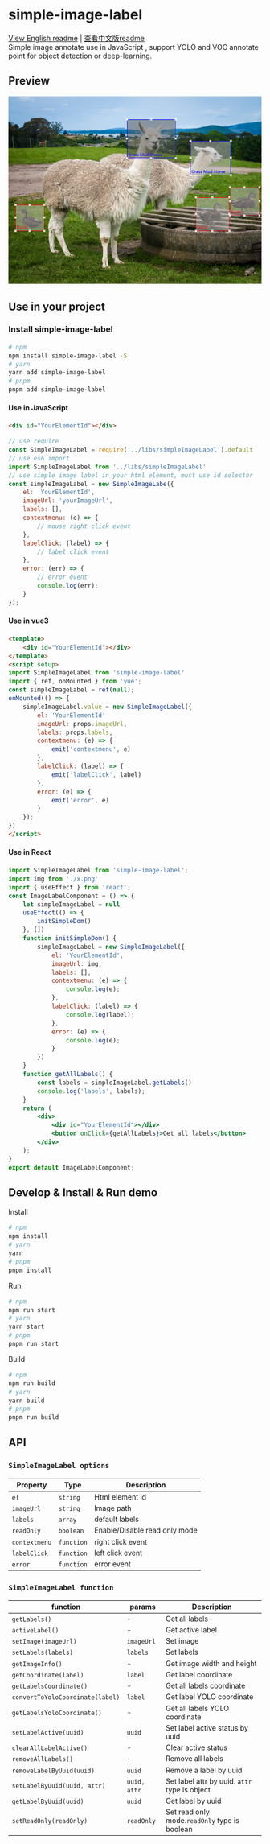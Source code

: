 # simple-image-label

[View English readme](README.md) | [查看中文版readme](README-zh.md)  
Simple image annotate use in JavaScript , support YOLO and VOC annotate point for object detection or deep-learning.

## Preview

![preview](preview.png)

## Use in your project

### Install simple-image-label
```bash
# npm
npm install simple-image-label -S
# yarn
yarn add simple-image-label
# pnpm
pnpm add simple-image-label
```
#### Use in JavaScript

```html
<div id="YourElementId"></div>
```

```js
// use require
const SimpleImageLabel = require('../libs/simpleImageLabel').default
// use es6 import
import SimpleImageLabel from '../libs/simpleImageLabel'
// use simple image label in your html element, must use id selector
const simpleImageLabel = new SimpleImageLabe({
    el: 'YourElementId', 
    imageUrl: 'yourImageUrl', 
    labels: [],
    contextmenu: (e) => {
        // mouse right click event
    },
    labelClick: (label) => {
        // label click event
    },
    error: (err) => {
        // error event
        console.log(err);
    }
});
```

#### Use in vue3

```html
<template>
    <div id="YourElementId"></div>
</template>
<script setup>
import SimpleImageLabel from 'simple-image-label'
import { ref, onMounted } from 'vue';
const simpleImageLabel = ref(null);
onMounted(() => {
    simpleImageLabel.value = new SimpleImageLabel({
        el: 'YourElementId'
        imageUrl: props.imageUrl,
        labels: props.labels,
        contextmenu: (e) => {
            emit('contextmenu', e)
        },
        labelClick: (label) => {
            emit('labelClick', label)
        },
        error: (e) => {
            emit('error', e)
        }
    });
})
</script>
```

#### Use in React
```jsx
import SimpleImageLabel from 'simple-image-label';
import img from './x.png'
import { useEffect } from 'react';
const ImageLabelComponent = () => {
    let simpleImageLabel = null
    useEffect(() => {
        initSimpleDom()
    }, [])
    function initSimpleDom() {
        simpleImageLabel = new SimpleImageLabel({
            el: 'YourElementId',
            imageUrl: img,
            labels: [],
            contextmenu: (e) => {
                console.log(e);
            },
            labelClick: (label) => {
                console.log(label);
            },
            error: (e) => {
                console.log(e);
            }
        })
    }
    function getAllLabels() {
        const labels = simpleImageLabel.getLabels()
        console.log('labels', labels);
    }
    return (
        <div>
            <div id="YourElementId"></div>
            <button onClick={getAllLabels}>Get all labels</button>
        </div>
    );
}
export default ImageLabelComponent;
```


## Develop & Install & Run demo

Install
```bash
# npm
npm install
# yarn
yarn
# pnpm
pnpm install
```

Run
```bash
# npm
npm run start
# yarn
yarn start
# pnpm
pnpm run start
```

Build
```bash
# npm
npm run build
# yarn
yarn build
# pnpm
pnpm run build
```

## API

### `SimpleImageLabel options`
| Property      | Type       | Description                   |
| ------------- | ---------- | ----------------------------- |
| `el`          | `string`   | Html element id               |
| `imageUrl`    | `string`   | Image path                    |
| `labels`      | `array`    | default labels                |
| `readOnly`    | `boolean`  | Enable/Disable read only mode |
| `contextmenu` | `function` | right click event             |
| `labelClick`  | `function` | left click event              |
| `error`       | `function` | error event                   |


### `SimpleImageLabel function`
| function                         | params       | Description                                   |
| -------------------------------- | ------------ | --------------------------------------------- |
| `getLabels()`                    | -            | Get all labels                                |
| `activeLabel()`                  | -            | Get active label                              |
| `setImage(imageUrl)`             | `imageUrl`   | Set image                                     |
| `setLabels(labels)`              | `labels`     | Set labels                                    |
| `getImageInfo()`                 | -            | Get image width and height                    |
| `getCoordinate(label)`           | `label`      | Get label coordinate                          |
| `getLabelsCoordinate()`          | -            | Get all labels coordinate                     |
| `convertToYoloCoordinate(label)` | `label`      | Get label YOLO coordinate                     |
| `getLabelsYoloCoordinate()`      | -            | Get all labels YOLO coordinate                |
| `setLabelActive(uuid)`           | `uuid`       | Set label active status by uuid               |
| `clearAllLabelActive()`          | -            | Clear active status                           |
| `removeAllLabels()`              | -            | Remove all labels                             |
| `removeLabelByUuid(uuid)`        | `uuid`       | Remove a label by uuid                        |
| `setLabelByUuid(uuid, attr)`     | `uuid, attr` | Set label attr by uuid. `attr` type is object |
| `getLabelByUuid(uuid)`           | `uuid`       | Get label by uuid                             |
| `setReadOnly(readOnly)`          | `readOnly`   | Set read only mode.`readOnly` type is boolean |
